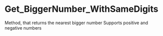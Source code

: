 # Get_BiggerNumber_WithSameDigits
Method, that returns the nearest bigger number
Supports positive and negative numbers
